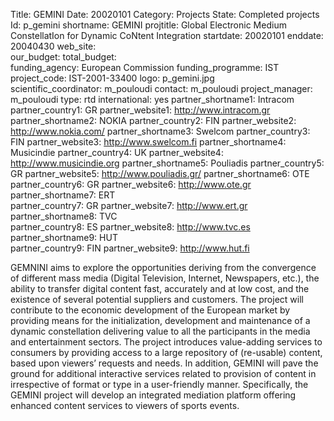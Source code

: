 Title: GEMINI
Date:  20020101
Category: Projects
State: Completed projects
Id: p_gemini
shortname: GEMINI
projtitle: Global Electronic Medium ConstellatIon for Dynamic CoNtent Integration
startdate: 20020101
enddate: 20040430
web_site:  
our_budget:
total_budget:  
funding_agency: European Commission
funding_programme: IST  
project_code: IST-2001-33400
logo: p_gemini.jpg  
scientific_coordinator: m_pouloudi
contact: m_pouloudi
project_manager: m_pouloudi
type: rtd
international: yes
partner_shortname1: Intracom
partner_country1: GR
partner_website1: http://www.intracom.gr
partner_shortname2: NOKIA
partner_country2: FIN
partner_website2: http://www.nokia.com/
partner_shortname3: Swelcom
partner_country3: FIN
partner_website3: http://www.swelcom.fi
partner_shortname4: Musicindie
partner_country4: UK
partner_website4: http://www.musicindie.org
partner_shortname5: Pouliadis
partner_country5: GR
partner_website5: http://www.pouliadis.gr/
partner_shortname6: OTE
partner_country6: GR
partner_website6: http://www.ote.gr
partner_shortname7: ERT  
partner_country7: GR
partner_website7: http://www.ert.gr
partner_shortname8: TVC   
partner_country8: ES
partner_website8: http://www.tvc.es
partner_shortname9: HUT   
partner_country9: FIN
partner_website9: http://www.hut.fi

GEMNINI aims to explore the opportunities deriving from the convergence of different mass media (Digital Television, Internet, Newspapers, etc.), the ability to transfer digital content fast, accurately and at low cost, and the existence of several potential suppliers and customers. The project will contribute to the economic development of the European market by providing means for the initialization, development and maintenance of a dynamic constellation delivering value to all the participants in the media and entertainment sectors. The project introduces value-adding services to consumers by providing access to a large repository of (re-usable) content, based upon viewers’ requests and needs. In addition, GEMINI will pave the ground for additional interactive services related to provision of content in irrespective of format or type in a user-friendly manner. Specifically, the GEMINI project will develop an integrated mediation platform offering enhanced content services to viewers of sports events.
